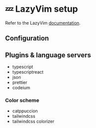 # 💤 LazyVim setup

Refer to the LazyVim [documentation](https://lazyvim.github.io/installation).

## Configuration

## Plugins & language servers

- typescript
- typescriptreact
- json
- prettier
- codeium

### Color scheme

- catppuccion
- tailwindcss
- tailwindcss colorizer
